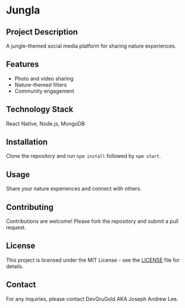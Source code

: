 
# Jungla

## Project Description
A jungle-themed social media platform for sharing nature experiences.

## Features
- Photo and video sharing
- Nature-themed filters
- Community engagement

## Technology Stack
React Native, Node.js, MongoDB

## Installation
Clone the repository and run `npm install` followed by `npm start`.

## Usage
Share your nature experiences and connect with others.

## Contributing
Contributions are welcome! Please fork the repository and submit a pull request.

## License
This project is licensed under the MIT License - see the [LICENSE](LICENSE) file for details.

## Contact
For any inquiries, please contact DevGruGold AKA Joseph Andrew Lee.
